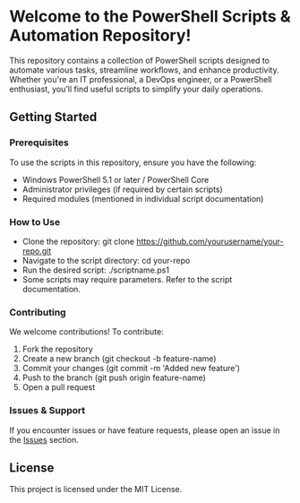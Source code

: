# **Welcome to the PowerShell Scripts & Automation Repository!**

This repository contains a collection of PowerShell scripts designed to automate various tasks, streamline workflows, and enhance productivity. Whether you're an IT professional, a DevOps engineer, or a PowerShell enthusiast, you'll find useful scripts to simplify your daily operations.

## **Getting Started**

### **Prerequisites**

To use the scripts in this repository, ensure you have the following:

* Windows PowerShell 5.1 or later / PowerShell Core
* Administrator privileges (if required by certain scripts)
* Required modules (mentioned in individual script documentation)

### How to Use

* Clone the repository: git clone https://github.com/yourusername/your-repo.git
* Navigate to the script directory: cd your-repo
* Run the desired script: ./scriptname.ps1
* Some scripts may require parameters. Refer to the script documentation.

### Contributing

We welcome contributions! To contribute:

1. Fork the repository
1. Create a new branch (git checkout -b feature-name)
1. Commit your changes (git commit -m 'Added new feature')
1. Push to the branch (git push origin feature-name)
1. Open a pull request

### Issues & Support

If you encounter issues or have feature requests, please open an issue in the [Issues](https://github.com/yourusername/your-repo/issues) section.

## License

This project is licensed under the MIT License.
